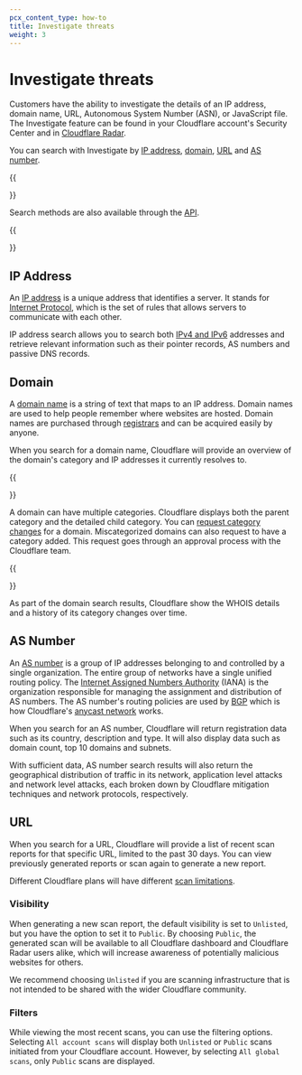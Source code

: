 ```yaml
---
pcx_content_type: how-to
title: Investigate threats
weight: 3
---
```


# Investigate threats

Customers have the ability to investigate the details of an IP address, domain name, URL, Autonomous System Number (ASN), or JavaScript file. The Investigate feature can be found in your Cloudflare account's Security Center and in [Cloudflare Radar](https://radar.cloudflare.com/scan). 

You can search with Investigate by [IP address](/security-center/investigate/investigate-threats/#ip-address), [domain](/security-center/investigate/investigate-threats/#domain), [URL](/security-center/investigate/investigate-threats/#url) and [AS number](/security-center/investigate/investigate-threats/#as-number). 

{{<Aside>}}

Search methods are also available through the [API](/security-center/intel-apis/).

{{</Aside>}}

## IP Address

An [IP address](https://www.cloudflare.com/learning/dns/glossary/what-is-my-ip-address/) is a unique address that identifies a server. It stands for [Internet Protocol](https://www.cloudflare.com/learning/network-layer/internet-protocol/), which is the set of rules that allows servers to communicate with each other. 

IP address search allows you to search both [IPv4 and IPv6](https://www.cloudflare.com/learning/dns/glossary/what-is-my-ip-address/) addresses and retrieve relevant information such as their pointer records, AS numbers and passive DNS records.

## Domain

A [domain name](https://www.cloudflare.com/learning/dns/glossary/what-is-a-domain-name/) is a string of text that maps to an IP address. Domain names are used to help people remember where websites are hosted. Domain names are purchased through [registrars](/registrar/) and can be acquired easily by anyone. 

When you search for a domain name, Cloudflare will provide an overview of the domain's category and IP addresses it currently resolves to.

{{<Aside>}}

A domain can have multiple categories. Cloudflare displays both the parent category and the detailed child category. You can [request category changes](/security-center/investigate/change-categorization/) for a domain. Miscategorized domains can also request to have a category added. This request goes through an approval process with the Cloudflare team.

{{</Aside>}}

As part of the domain search results, Cloudflare show the WHOIS details and a history of its category changes over time. 

## AS Number

An [AS number](https://www.cloudflare.com/learning/network-layer/what-is-an-autonomous-system/) is a group of IP addresses belonging to and controlled by a single organization. The entire group of networks have a single unified routing policy. The [Internet Assigned Numbers Authority](https://www.iana.org/) (IANA) is the organization responsible for managing the assignment and distribution of AS numbers. The AS number's routing policies are used by [BGP](https://www.cloudflare.com/learning/security/glossary/what-is-bgp/) which is how Cloudflare's [anycast network](https://www.cloudflare.com/learning/cdn/glossary/anycast-network/) works. 

When you search for an AS number, Cloudflare will return registration data such as its country, description and type. It will also display data such as domain count, top 10 domains and subnets. 

With sufficient data, AS number search results will also return the geographical distribution of traffic in its network, application level attacks and network level attacks, each broken down by Cloudflare mitigation techniques and network protocols, respectively. 

## URL

When you search for a URL, Cloudflare will provide a list of recent scan reports for that specific URL, limited to the past 30 days. You can view previously generated reports or scan again to generate a new report.

Different Cloudflare plans will have different [scan limitations](/security-center/investigate/scan-limits/).

### Visibility

When generating a new scan report, the default visibility is set to `Unlisted`, but you have the option to set it to `Public`. By choosing `Public`, the generated scan will be available to all Cloudflare dashboard and Cloudflare Radar users alike, which will increase awareness of potentially malicious websites for others.

We recommend choosing `Unlisted` if you are scanning infrastructure that is not intended to be shared with the wider Cloudflare community.

### Filters

While viewing the most recent scans, you can use the filtering options. Selecting `All account scans` will display both `Unlisted` or `Public` scans initiated from your Cloudflare account. However, by selecting `All global scans`, only `Public` scans are displayed.
